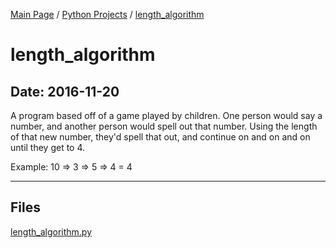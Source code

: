 [Main Page](/) / [Python Projects](/python) / [length_algorithm](/python/2016-11-20_length_algorithm)

# length_algorithm

## Date: 2016-11-20

A program based off of a game played by children.
One person would say a number, and another person would spell out that number. 
Using the length of that new number, they'd spell that out, and continue on and on and on until they get to 4.

Example: 10 => 3 => 5 => 4 = 4

-----

## Files

[length_algorithm.py](length_algorithm.py)